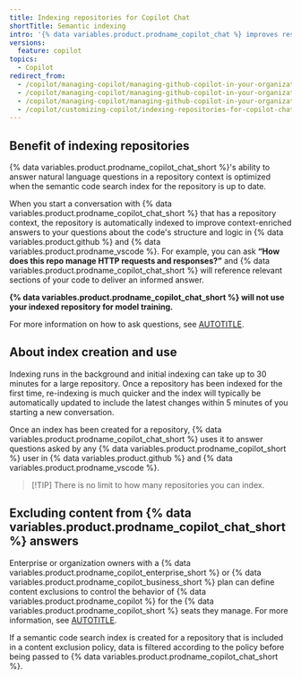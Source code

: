 ```yaml
---
title: Indexing repositories for Copilot Chat
shortTitle: Semantic indexing
intro: '{% data variables.product.prodname_copilot_chat %} improves responses to questions about code by indexing your repositories.'
versions:
  feature: copilot
topics:
  - Copilot
redirect_from:
  - /copilot/managing-copilot/managing-github-copilot-in-your-organization/customizing-copilot-for-your-organization/indexing-repositories-for-copilot-chat
  - /copilot/managing-copilot/managing-github-copilot-in-your-organization/enhancing-copilot-for-your-organization/indexing-repositories-for-copilot-chat
  - /copilot/managing-copilot/managing-github-copilot-in-your-organization/managing-github-copilot-features-in-your-organization/indexing-repositories-for-copilot-chat
  - /copilot/customizing-copilot/indexing-repositories-for-copilot-chat
---
```


## Benefit of indexing repositories

{% data variables.product.prodname_copilot_chat_short %}'s ability to answer natural language questions in a repository context is optimized when the semantic code search index for the repository is up to date.

When you start a conversation with {% data variables.product.prodname_copilot_chat_short %} that has a repository context, the repository is automatically indexed to improve context-enriched answers to your questions about the code's structure and logic in {% data variables.product.github %} and {% data variables.product.prodname_vscode %}. For example, you can ask **“How does this repo manage HTTP requests and responses?”** and {% data variables.product.prodname_copilot_chat_short %} will reference relevant sections of your code to deliver an informed answer.

**{% data variables.product.prodname_copilot_chat_short %} will not use your indexed repository for model training.**

For more information on how to ask questions, see [AUTOTITLE](/copilot/using-github-copilot/asking-github-copilot-questions-in-github).

## About index creation and use

Indexing runs in the background and initial indexing can take up to 30 minutes for a large repository. Once a repository has been indexed for the first time, re-indexing is much quicker and the index will typically be automatically updated to include the latest changes within 5 minutes of you starting a new conversation.

Once an index has been created for a repository, {% data variables.product.prodname_copilot_chat_short %} uses it to answer questions asked by any {% data variables.product.prodname_copilot_short %} user in {% data variables.product.github %} and {% data variables.product.prodname_vscode %}.

> [!TIP] There is no limit to how many repositories you can index.

## Excluding content from {% data variables.product.prodname_copilot_chat_short %} answers

Enterprise or organization owners with a {% data variables.product.prodname_copilot_enterprise_short %} or {% data variables.product.prodname_copilot_business_short %} plan can define content exclusions to control the behavior of {% data variables.product.prodname_copilot %} for the {% data variables.product.prodname_copilot_short %} seats they manage. For more information, see [AUTOTITLE](/copilot/managing-copilot/managing-github-copilot-in-your-organization/setting-policies-for-copilot-in-your-organization/excluding-content-from-github-copilot).

If a semantic code search index is created for a repository that is included in a content exclusion policy, data is filtered according to the policy before being passed to {% data variables.product.prodname_copilot_chat_short %}.
